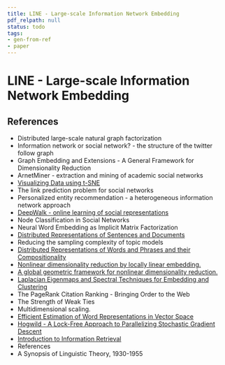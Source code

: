 ```yaml
---
title: LINE - Large-scale Information Network Embedding
pdf_relpath: null
status: todo
tags:
- gen-from-ref
- paper
---
```


# LINE - Large-scale Information Network Embedding

## References

- Distributed large-scale natural graph factorization
- Information network or social network? - the structure of the twitter follow graph
- Graph Embedding and Extensions - A General Framework for Dimensionality Reduction
- ArnetMiner - extraction and mining of academic social networks
- [Visualizing Data using t-SNE](./visualizing-data-using-t-sne.md)
- The link prediction problem for social networks
- Personalized entity recommendation - a heterogeneous information network approach
- [DeepWalk - online learning of social representations](./deepwalk-online-learning-of-social-representations.md)
- Node Classification in Social Networks
- Neural Word Embedding as Implicit Matrix Factorization
- [Distributed Representations of Sentences and Documents](./distributed-representations-of-sentences-and-documents.md)
- Reducing the sampling complexity of topic models
- [Distributed Representations of Words and Phrases and their Compositionality](./distributed-representations-of-words-and-phrases-and-their-compositionality.md)
- [Nonlinear dimensionality reduction by locally linear embedding.](./nonlinear-dimensionality-reduction-by-locally-linear-embedding.md)
- [A global geometric framework for nonlinear dimensionality reduction.](./a-global-geometric-framework-for-nonlinear-dimensionality-reduction.md)
- [Laplacian Eigenmaps and Spectral Techniques for Embedding and Clustering](./laplacian-eigenmaps-and-spectral-techniques-for-embedding-and-clustering.md)
- The PageRank Citation Ranking - Bringing Order to the Web
- The Strength of Weak Ties
- Multidimensional scaling.
- [Efficient Estimation of Word Representations in Vector Space](./efficient-estimation-of-word-representations-in-vector-space.md)
- [Hogwild - A Lock-Free Approach to Parallelizing Stochastic Gradient Descent](./hogwild-a-lock-free-approach-to-parallelizing-stochastic-gradient-descent.md)
- [Introduction to Information Retrieval](./introduction-to-information-retrieval.md)
- References
- A Synopsis of Linguistic Theory, 1930-1955
